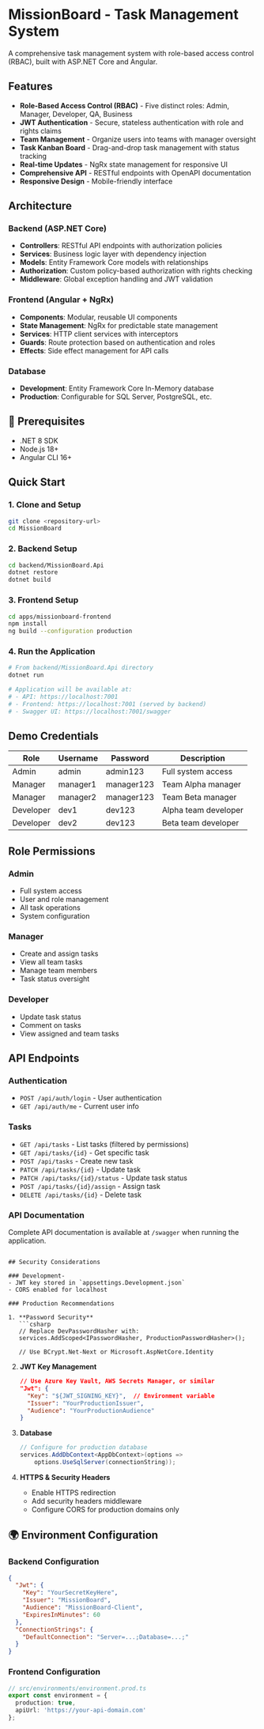 # MissionBoard - Task Management System

A comprehensive task management system with role-based access control (RBAC), built with ASP.NET Core and Angular.

## Features

- **Role-Based Access Control (RBAC)** - Five distinct roles: Admin, Manager, Developer, QA, Business
- **JWT Authentication** - Secure, stateless authentication with role and rights claims
- **Team Management** - Organize users into teams with manager oversight
- **Task Kanban Board** - Drag-and-drop task management with status tracking
- **Real-time Updates** - NgRx state management for responsive UI
- **Comprehensive API** - RESTful endpoints with OpenAPI documentation
- **Responsive Design** - Mobile-friendly interface

## Architecture

### Backend (ASP.NET Core)
- **Controllers**: RESTful API endpoints with authorization policies
- **Services**: Business logic layer with dependency injection
- **Models**: Entity Framework Core models with relationships
- **Authorization**: Custom policy-based authorization with rights checking
- **Middleware**: Global exception handling and JWT validation

### Frontend (Angular + NgRx)
- **Components**: Modular, reusable UI components
- **State Management**: NgRx for predictable state management
- **Services**: HTTP client services with interceptors
- **Guards**: Route protection based on authentication and roles
- **Effects**: Side effect management for API calls

### Database
- **Development**: Entity Framework Core In-Memory database
- **Production**: Configurable for SQL Server, PostgreSQL, etc.

## 🔧 Prerequisites

- .NET 8 SDK
- Node.js 18+
- Angular CLI 16+

## Quick Start

### 1. Clone and Setup

```bash
git clone <repository-url>
cd MissionBoard
```

### 2. Backend Setup

```bash
cd backend/MissionBoard.Api
dotnet restore
dotnet build
```

### 3. Frontend Setup

```bash
cd apps/missionboard-frontend
npm install
ng build --configuration production
```

### 4. Run the Application

```bash
# From backend/MissionBoard.Api directory
dotnet run

# Application will be available at:
# - API: https://localhost:7001
# - Frontend: https://localhost:7001 (served by backend)
# - Swagger UI: https://localhost:7001/swagger
```

## Demo Credentials

| Role | Username | Password | Description |
|------|----------|----------|-------------|
| Admin | admin | admin123 | Full system access |
| Manager | manager1 | manager123 | Team Alpha manager |
| Manager | manager2 | manager123 | Team Beta manager |
| Developer | dev1 | dev123 | Alpha team developer |
| Developer | dev2 | dev123 | Beta team developer |

## Role Permissions

### Admin
- Full system access
- User and role management
- All task operations
- System configuration

### Manager
- Create and assign tasks
- View all team tasks
- Manage team members
- Task status oversight

### Developer
- Update task status
- Comment on tasks
- View assigned and team tasks


## API Endpoints

### Authentication
- `POST /api/auth/login` - User authentication
- `GET /api/auth/me` - Current user info

### Tasks
- `GET /api/tasks` - List tasks (filtered by permissions)
- `GET /api/tasks/{id}` - Get specific task
- `POST /api/tasks` - Create new task
- `PATCH /api/tasks/{id}` - Update task
- `PATCH /api/tasks/{id}/status` - Update task status
- `POST /api/tasks/{id}/assign` - Assign task
- `DELETE /api/tasks/{id}` - Delete task

### API Documentation
Complete API documentation is available at `/swagger` when running the application.


```

## Security Considerations

### Development- 
- JWT key stored in `appsettings.Development.json`
- CORS enabled for localhost

### Production Recommendations

1. **Password Security**
   ```csharp
   // Replace DevPasswordHasher with:
   services.AddScoped<IPasswordHasher, ProductionPasswordHasher>();

   // Use BCrypt.Net-Next or Microsoft.AspNetCore.Identity
   ```

2. **JWT Key Management**
   ```json
   // Use Azure Key Vault, AWS Secrets Manager, or similar
   "Jwt": {
     "Key": "${JWT_SIGNING_KEY}",  // Environment variable
     "Issuer": "YourProductionIssuer",
     "Audience": "YourProductionAudience"
   }
   ```

3. **Database**
   ```csharp
   // Configure for production database
   services.AddDbContext<AppDbContext>(options =>
       options.UseSqlServer(connectionString));
   ```

4. **HTTPS & Security Headers**
   - Enable HTTPS redirection
   - Add security headers middleware
   - Configure CORS for production domains only

## 🌍 Environment Configuration

### Backend Configuration
```json
{
  "Jwt": {
    "Key": "YourSecretKeyHere",
    "Issuer": "MissionBoard",
    "Audience": "MissionBoard-Client",
    "ExpiresInMinutes": 60
  },
  "ConnectionStrings": {
    "DefaultConnection": "Server=...;Database=...;"
  }
}
```

### Frontend Configuration
```typescript
// src/environments/environment.prod.ts
export const environment = {
  production: true,
  apiUrl: 'https://your-api-domain.com'
};
```


